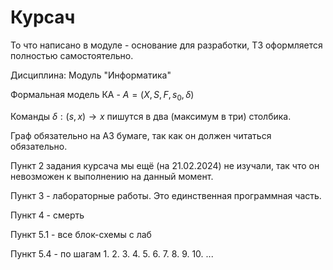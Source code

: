 # Курсач

То что написано в модуле - основание для разработки, ТЗ оформляется полностью самостоятельно.

Дисциплина: Модуль "Информатика"

Формальная модель КА - $A = (X,S,F,s_0,\delta)$

Команды $\delta: (s, x) \rightarrow x$ пишутся в два (максимум в три) столбика.

Граф обязательно на A3 бумаге, так как он должен читаться обязательно.

Пункт 2 задания курсача мы ещё (на 21.02.2024) не изучали, так что он невозможен к выполнению на данный момент.

Пункт 3 - лабораторные работы. Это единственная программная часть.

Пункт 4 - смерть

Пункт 5.1 - все блок-схемы с лаб

Пункт 5.4 - по шагам 1. 2. 3. 4. 5. 6. 7. 8. 9. 10. ...
